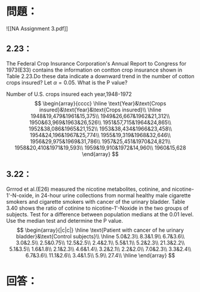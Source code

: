 # 問題：
![[NA Assignment 3.pdf]]
## 2.23：
The Federal Crop Insurance Corporation's Annual Report to Congress for 1973(E33) contains the information on contton crop insurance shown in Table 2.23.Do these data indicate a downward trend in the number of cotton crops insured? Let $\alpha=0.05$. What is the P value?

Number of U.S. crops insured each year,1948-1972
$$
\begin{array}{cccc}
\hline
\text{Year}&\text{Crops insured}&\text{Year}&\text{Crops insured}\\
\hline
1948&19,479&1961&15,375\\
1949&26,667&1962&21,312\\
1950&63,969&1963&26,526\\
1951&57,715&1964&24,865\\
1952&38,086&1965&21,152\\
1953&38,434&1966&23,458\\
1954&24,196&1967&25,774\\
1955&19,319&1968&32,646\\
1956&29,975&1969&31,786\\
1957&25,451&1970&24,821\\
1958&20,410&1971&19,593\\
1959&19,910&1972&14,960\\
1960&15,628
\end{array}
$$
## 3.22：
Grrrod et al.(E26) measured the nicotine metabolites, cotinine, and nicotine-1'-N-oxide, in 24-hour urine collections from normal healthy male cigarette smokers and cigarette smokers with cancer of the urinary bladder. Table 3.40 shows the ratio of cotinine to nicotine-1'-Noxide in the two groups of subjects. Test for a difference between population medians at the 0.01 level. Use the median test and determine the P value.
$$
\begin{array}{|c|c|}
\hline
\text{Patient with cancer of he urinary bladder}&\text{Control subjects}\\
\hline
5.0&2.3\\
8.3&1.9\\
6.7&3.6\\
3.0&2.5\\
2.5&0.75\\
12.5&2.5\\
2.4&2.1\\
5.5&1.1\\
5.2&2.3\\
21.3&2.2\\
5.1&3.5\\
1.6&1.8\\
2.1&2.3\\
4.6&1.4\\
3.2&2.1\\
2.2&2.0\\
7.0&2.3\\
3.3&2.4\\
6.7&3.6\\
11.1&2.6\\
3.4&1.5\\
5.9\\
27.4\\
\hline
\end{array}
$$

# 回答：